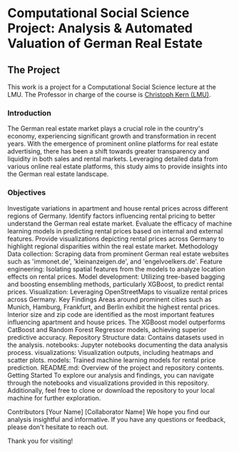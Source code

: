 # Computational Social Science Project: Analysis & Automated Valuation of German Real Estate
## The Project
This work is a project for a Computational Social Science lecture at the LMU. The Professor in charge of the course is [Christoph Kern (LMU)](https://www.stat.lmu.de/soda/en/team/contact-page/christoph-kern-11bd67d0.html).

### Introduction
The German real estate market plays a crucial role in the country's economy, experiencing significant growth and transformation in recent years. With the emergence of prominent online platforms for real estate advertising, there has been a shift towards greater transparency and liquidity in both sales and rental markets. Leveraging detailed data from various online real estate platforms, this study aims to provide insights into the German real estate landscape.

### Objectives
Investigate variations in apartment and house rental prices across different regions of Germany.
Identify factors influencing rental pricing to better understand the German real estate market.
Evaluate the efficacy of machine learning models in predicting rental prices based on internal and external features.
Provide visualizations depicting rental prices across Germany to highlight regional disparities within the real estate market.
Methodology
Data collection: Scraping data from prominent German real estate websites such as 'immonet.de', 'kleinanzeigen.de', and 'engelvoelkers.de'.
Feature engineering: Isolating spatial features from the models to analyze location effects on rental prices.
Model development: Utilizing tree-based bagging and boosting ensembling methods, particularly XGBoost, to predict rental prices.
Visualization: Leveraging OpenStreetMaps to visualize rental prices across Germany.
Key Findings
Areas around prominent cities such as Munich, Hamburg, Frankfurt, and Berlin exhibit the highest rental prices.
Interior size and zip code are identified as the most important features influencing apartment and house prices.
The XGBoost model outperforms CatBoost and Random Forest Regressor models, achieving superior predictive accuracy.
Repository Structure
data: Contains datasets used in the analysis.
notebooks: Jupyter notebooks documenting the data analysis process.
visualizations: Visualization outputs, including heatmaps and scatter plots.
models: Trained machine learning models for rental price prediction.
README.md: Overview of the project and repository contents.
Getting Started
To explore our analysis and findings, you can navigate through the notebooks and visualizations provided in this repository. Additionally, feel free to clone or download the repository to your local machine for further exploration.

Contributors
[Your Name]
[Collaborator Name]
We hope you find our analysis insightful and informative. If you have any questions or feedback, please don't hesitate to reach out.

Thank you for visiting!
